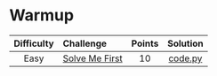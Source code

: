 # Warmup

| Difficulty | Challenge | Points | Solution |
|:---:|:--- |:---:|:---:|
| Easy | [Solve Me First](https://www.hackerrank.com/challenges/solve-me-first/problem) | 10 | [code.py](https://github.com/barone-dev/HackerRank/blob/master/Algorithms/Warmup/Solve_Me_First.py) |
